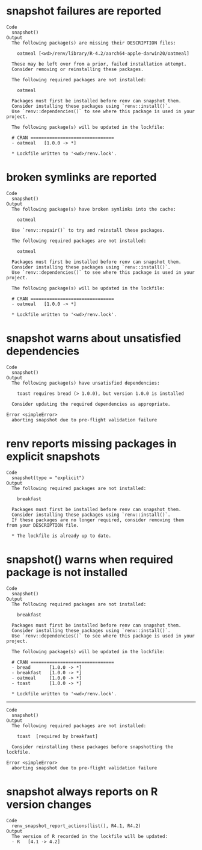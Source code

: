# snapshot failures are reported

    Code
      snapshot()
    Output
      The following package(s) are missing their DESCRIPTION files:
      
      	oatmeal [<wd>/renv/library/R-4.2/aarch64-apple-darwin20/oatmeal]
      
      These may be left over from a prior, failed installation attempt.
      Consider removing or reinstalling these packages.
      
      The following required packages are not installed:
      
      	oatmeal
      
      Packages must first be installed before renv can snapshot them.
      Consider installing these packages using `renv::install()`.
      Use `renv::dependencies()` to see where this package is used in your project.
      
      The following package(s) will be updated in the lockfile:
      
      # CRAN ===============================
      - oatmeal   [1.0.0 -> *]
      
      * Lockfile written to '<wd>/renv.lock'.

# broken symlinks are reported

    Code
      snapshot()
    Output
      The following package(s) have broken symlinks into the cache:
      
      	oatmeal
      
      Use `renv::repair()` to try and reinstall these packages.
      
      The following required packages are not installed:
      
      	oatmeal
      
      Packages must first be installed before renv can snapshot them.
      Consider installing these packages using `renv::install()`.
      Use `renv::dependencies()` to see where this package is used in your project.
      
      The following package(s) will be updated in the lockfile:
      
      # CRAN ===============================
      - oatmeal   [1.0.0 -> *]
      
      * Lockfile written to '<wd>/renv.lock'.

# snapshot warns about unsatisfied dependencies

    Code
      snapshot()
    Output
      The following package(s) have unsatisfied dependencies:
      
      	toast requires bread (> 1.0.0), but version 1.0.0 is installed
      
      Consider updating the required dependencies as appropriate.
      
    Error <simpleError>
      aborting snapshot due to pre-flight validation failure

# renv reports missing packages in explicit snapshots

    Code
      snapshot(type = "explicit")
    Output
      The following required packages are not installed:
      
      	breakfast
      
      Packages must first be installed before renv can snapshot them.
      Consider installing these packages using `renv::install()`.
      If these packages are no longer required, consider removing them from your DESCRIPTION file.
      
      * The lockfile is already up to date.

# snapshot() warns when required package is not installed

    Code
      snapshot()
    Output
      The following required packages are not installed:
      
      	breakfast
      
      Packages must first be installed before renv can snapshot them.
      Consider installing these packages using `renv::install()`.
      Use `renv::dependencies()` to see where this package is used in your project.
      
      The following package(s) will be updated in the lockfile:
      
      # CRAN ===============================
      - bread       [1.0.0 -> *]
      - breakfast   [1.0.0 -> *]
      - oatmeal     [1.0.0 -> *]
      - toast       [1.0.0 -> *]
      
      * Lockfile written to '<wd>/renv.lock'.

---

    Code
      snapshot()
    Output
      The following required packages are not installed:
      
      	toast  [required by breakfast]
      
      Consider reinstalling these packages before snapshotting the lockfile.
      
    Error <simpleError>
      aborting snapshot due to pre-flight validation failure

# snapshot always reports on R version changes

    Code
      renv_snapshot_report_actions(list(), R4.1, R4.2)
    Output
      The version of R recorded in the lockfile will be updated:
      - R   [4.1 -> 4.2]
      

